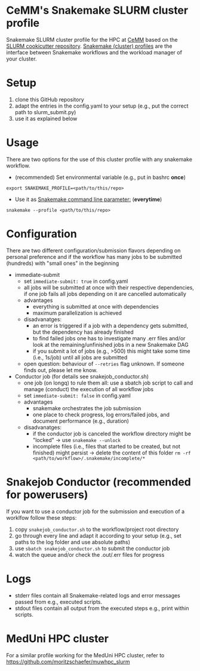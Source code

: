# CeMM's Snakemake SLURM cluster profile
Snakemake SLURM cluster profile for the HPC at [CeMM](https://cemm.at/) based on the [SLURM cookicutter repository](https://github.com/Snakemake-Profiles/slurm).
[Snakemake (cluster) profiles](https://snakemake.readthedocs.io/en/stable/executing/cli.html#profiles) are the interface between Snakemake workflows and the workload manager of your cluster.

# Setup
1. clone this GitHub repository
2. adapt the entries in the config.yaml to your setup (e.g., put the correct path to slurm_submit.py)
3. use it as explained below

# Usage
There are two options for the use of this cluster profile with any snakemake workflow.

-  (recommended) Set environmental variable (e.g., put in bashrc **once**) 
```
export SNAKEMAKE_PROFILE=<path/to/this/repo>
```

-  Use it as [Snakemake command line parameter:](https://snakemake.readthedocs.io/en/stable/executing/cli.html#EXECUTION) (**everytime**)
```
snakemake --profile <path/to/this/repo>
```

# Configuration
There are two different configuration/submission flavors depending on personal preference and if the workflow has many jobs to be submitted (hundreds) with "small ones" in the beginning
- immediate-submit
    - set ```immediate-submit: true``` in config.yaml
    - all jobs will be submitted at once with their respective dependencies, if one job fails all jobs depending on it are cancelled automatically
    - advantages
        - everything is submitted at once with dependencies
        - maximum parallelization is achieved
    - disadvanatges:
        - an error is triggered if a job with a dependency gets submitted, but the dependency has already finished
        - to find failed jobs one has to investigate many .err files and/or look at the remaining/unfinished jobs in a new Snakemake DAG
        - if you submit a lot of jobs (e.g., >500) this might take some time (i.e., 1s/job) until all jobs are submitted
    - open question: behaviour of ```--retries``` flag unknown. If someone finds out, please let me know.
- Conductor job (for details see snakejob_conductor.sh)
    - one job (on longq) to rule them all: use a sbatch job script to call and manage (conduct) the execution of all workflow jobs
    - set ```immediate-submit: false``` in config.yaml
    - advantages
        - snakemake orchestrates the job submission
        - one place to check progress, log errors/failed jobs, and document performance (e.g., duration)
    - disadvanatges:
        - if the conductor job is canceled the workflow directory might be "locked" → use ```snakemake --unlock```
        - incomplete files (i.e., files that started to be created, but not finished) might persist → delete the content of this folder ```rm -rf <path/to/workflow>/.snakemake/incomplete/*```

# Snakejob Conductor (recommended for powerusers)
If you want to use a conductor job for the submission and execution of a worklfow follow these steps:
1. copy ```snakejob_conductor.sh``` to the workflow/project root directory
2. go through every line and adapt it according to your setup (e.g., set paths to the log folder and use absolute paths)
3. use ```sbatch snakejob_conductor.sh``` to submit the conductor job
4. watch the queue and/or check the .out/.err files for progress

# Logs
- stderr files contain all Snakemake-related logs and error messages passed from e.g., executed scripts.
- stdout files contain all output from the executed steps e.g., print within scripts.

# MedUni HPC cluster

For a similar profile working for the MedUni HPC cluster, refer to https://github.com/moritzschaefer/muwhpc_slurm
